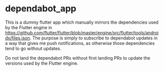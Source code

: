 # dependabot_app

This is a dummy flutter app which manually mirrors the dependencies used by the Flutter engine in https://github.com/flutter/flutter/blob/master/engine/src/flutter/tools/androidx/files.json. The purpose is simply to subscribe to dependabot updates in a way that gives me push notifications, as otherwise those dependencies tend to go without updates.

Do not land the dependabot PRs without first landing PRs to update the versions used by the Flutter engine.
